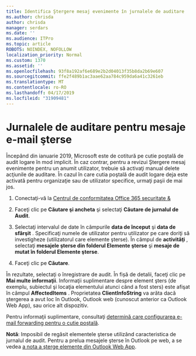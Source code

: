 ```yaml
---
title: Identifica Ştergere mesaj evenimente în jurnalele de auditare
ms.author: chrisda
author: chrisda
manager: serdars
ms.date: ''
ms.audience: ITPro
ms.topic: article
ROBOTS: NOINDEX, NOFOLLOW
localization_priority: Normal
ms.custom: 1370
ms.assetid: ''
ms.openlocfilehash: 93f8a192af6e689e2b2d04013f35b8da2b69e607
ms.sourcegitcommit: ffe2f489b1ac3aae62aa784c959da6a41c3261eb
ms.translationtype: MT
ms.contentlocale: ro-RO
ms.lasthandoff: 04/17/2019
ms.locfileid: "31909481"
---
```

# <a name="audit-logs-for-deleted-email-messages"></a>Jurnalele de auditare pentru mesaje e-mail şterse

Începând din ianuarie 2019, Microsoft este de cotitură pe cutie poştală de audit logare în mod implicit. În caz contrar, pentru a revizui Ştergere mesaj evenimente pentru un anumit utilizator, trebuie să activaţi manual delete acţiunile de auditare. În cazul în care cutia poştală de audit logare deja este activată pentru organizaţie sau de utilizator specifice, urmaţi paşii de mai jos.

1. Conectaţi-vă la [Centrul de conformitatea Office 365 securitate &](https://protection.office.com/)

2. Faceţi clic pe **Căutare şi ancheta** şi selectaţi **Căutare de jurnalul de Audit**.

3. Selectaţi intervalul de date în câmpurile **data de început** şi **data de sfârşit** . Specificaţi numele de utilizator pentru utilizator pe care doriţi să investigheze (utilizatorul care elemente şterse). În câmpul de **activităţi** , selectaţi **mesajele şterse din folderul Elemente şterse** şi **mesaje de mutat în folderul Elemente şterse**.

4. Faceţi clic pe **Căutare**.

În rezultate, selectaţi o înregistrare de audit. În fișă de detalii, faceţi clic pe **Mai multe informaţii**. Informaţii suplimentare despre element şters (de exemplu, subiectul şi locaţia elementului atunci când a fost sters) este afişat în câmpul **AffectedItems** . Proprietatea **ClientInfoString** va arăta dacă ştergerea a avut loc în Outlook, Outlook web (cunoscut anterior ca Outlook Web App), sau orice alt dispozitiv.

Pentru informaţii suplimentare, consultaţi [determină care configurarea e-mail forwarding pentru o cutie poştală](https://docs.microsoft.com/office365/securitycompliance/auditing-troubleshooting-scenarios#determining-if-a-user-deleted-email-items).

**Notă**: Imposibil de regăsit elementele şterse utilizând caracteristica de jurnalul de audit. Pentru a prelua mesajele şterse în Outlook pe web, a se vedea [a nota a şterge elemente din Outlook Web App](https://support.office.com/article/C3D8FC15-EEEF-4F1C-81DF-E27964B7EDD4).
